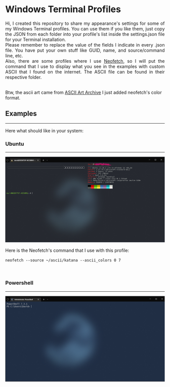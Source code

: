 # Windows Terminal Profiles

<div style="text-align: justify">
Hi, I created this repository to share my appearance's settings for some of my Windows Terminal profiles. You can use them if you like them, just copy the JSON from each folder into your profile's list inside the settings.json file for your Terminal installation.
</div>

<div style="text-align: justify">
Please remember to replace the value of the fields I indicate in every .json file. You have put your own stuff like GUID, name, and source/command line, etc.
</div>

<div style="text-align: justify">
Also, there are some profiles where I use <a href="https://github.com/dylanaraps/neofetch">Neofetch</a>, so I will put the command that I use to display what you see in the examples with custom ASCII that I found on the internet. The ASCII file can be found in their respective folder.
</div>
</br>

Btw, the ascii art came from [ASCII Art Archive](https://www.asciiart.eu/books) I just added neofetch's color format.

## Examples
___

Here what should like in your system:
</br>

### Ubuntu
___

![Ubuntu](./Ubuntu/ubuntu.png)

Here is the Neofetch's command that I use with this profile:
```
neofetch --source ~/ascii/katana --ascii_colors 0 7
```
</br>

### Powershell
___
![Powershell7](./Powershell/powershell7.png)

